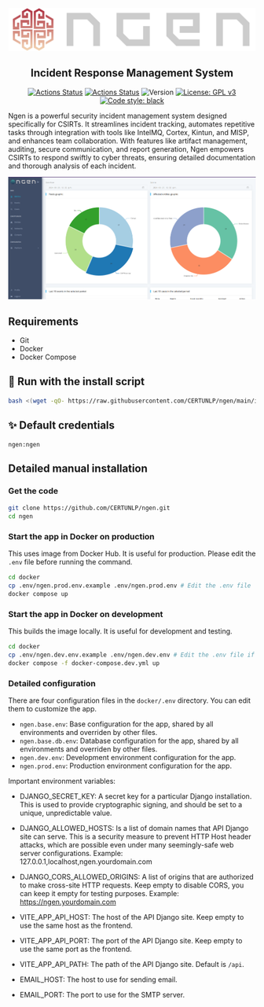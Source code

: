 ![Black Logo](https://github.com/certunlp/ngen/blob/main/ngen/static/img/ngenlogo_big_light.png?raw=true)

<h2 align="center">Incident Response Management System</h2>

<p align="center">
<a href="https://github.com/certunlp/ngen/actions"><img alt="Actions Status" src="https://github.com/certunlp/ngen/actions/workflows/backend.yml/badge.svg"></a>
<a href="https://github.com/certunlp/ngen/actions"><img alt="Actions Status" src="https://github.com/certunlp/ngen/actions/workflows/frontend.yml/badge.svg"></a>
<img alt="Version" src="https://img.shields.io/badge/version-0.1.0-brightblue">
<a href="https://www.gnu.org/licenses/gpl-3.0"><img alt="License: GPL v3" src="https://img.shields.io/badge/License-GPLv3-blue.svg"></a>
<a href="https://github.com/certunlp/ngen"><img alt="Code style: black" src="https://img.shields.io/badge/code%20style-black-000000.svg"></a>
</p>

Ngen is a powerful security incident management system designed specifically for CSIRTs. It streamlines incident
tracking, automates repetitive tasks through integration with tools like IntelMQ, Cortex, Kintun, and MISP, and enhances
team collaboration. With features like artifact management, auditing, secure communication, and report generation, Ngen
empowers CSIRTs to respond swiftly to cyber threats, ensuring detailed documentation and thorough analysis of each
incident.

![Example Preview](https://github.com/certunlp/ngen/blob/main/docs/images/preview1.png?raw=true)

## Requirements

- Git
- Docker
- Docker Compose


## 🚀 Run with the install script

```bash
bash <(wget -qO- https://raw.githubusercontent.com/CERTUNLP/ngen/main/install.sh)
```


## ✨ Default credentials

```
ngen:ngen
```


## Detailed manual installation

### Get the code

```bash
git clone https://github.com/CERTUNLP/ngen.git
cd ngen
```

### Start the app in Docker on production

This uses image from Docker Hub. It is useful for production. Please edit the `.env` file before running the command.

```bash
cd docker
cp .env/ngen.prod.env.example .env/ngen.prod.env # Edit the .env file
docker compose up
```

### Start the app in Docker on development

This builds the image locally. It is useful for development and testing.

```bash
cd docker
cp .env/ngen.dev.env.example .env/ngen.dev.env # Edit the .env file if needed
docker compose -f docker-compose.dev.yml up
```


### Detailed configuration

There are four configuration files in the `docker/.env` directory. You can edit them to customize the app.

- `ngen.base.env`: Base configuration for the app, shared by all environments and overriden by other files.
- `ngen.base.db.env`: Database configuration for the app, shared by all environments and overriden by other files.
- `ngen.dev.env`: Development environment configuration for the app.
- `ngen.prod.env`: Production environment configuration for the app.

Important environment variables:

- DJANGO_SECRET_KEY: A secret key for a particular Django installation. This is used to provide cryptographic signing, and should be set to a unique, unpredictable value.
- DJANGO_ALLOWED_HOSTS: Is a list of domain names that API Django site can serve. This is a security measure to prevent HTTP Host header attacks, which are possible even under many seemingly-safe web server configurations. Example: 127.0.0.1,localhost,ngen.yourdomain.com
- DJANGO_CORS_ALLOWED_ORIGINS: A list of origins that are authorized to make cross-site HTTP requests. Keep empty to disable CORS, you can keep it empty for testing purposes. Example: https://ngen.yourdomain.com

- VITE_APP_API_HOST: The host of the API Django site. Keep empty to use the same host as the frontend.
- VITE_APP_API_PORT: The port of the API Django site. Keep empty to use the same port as the frontend.
- VITE_APP_API_PATH: The path of the API Django site. Default is `/api`.

- EMAIL_HOST: The host to use for sending email.
- EMAIL_PORT: The port to use for the SMTP server. 
